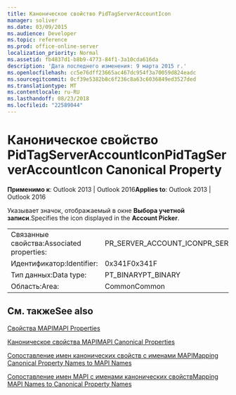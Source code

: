 ```yaml
---
title: Каноническое свойство PidTagServerAccountIcon
manager: soliver
ms.date: 03/09/2015
ms.audience: Developer
ms.topic: reference
ms.prod: office-online-server
localization_priority: Normal
ms.assetid: fb4837d1-b8b9-4773-84f1-3a10cda616da
description: 'Дата последнего изменения: 9 марта 2015 г.'
ms.openlocfilehash: cc5e76dff23665ac467dc954f3a70059d824eadc
ms.sourcegitcommit: 0cf39e5382b8c6f236c8a63c6036849ed3527ded
ms.translationtype: MT
ms.contentlocale: ru-RU
ms.lasthandoff: 08/23/2018
ms.locfileid: "22589044"
---
```

# <a name="pidtagserveraccounticon-canonical-property"></a><span data-ttu-id="e5ff3-103">Каноническое свойство PidTagServerAccountIcon</span><span class="sxs-lookup"><span data-stu-id="e5ff3-103">PidTagServerAccountIcon Canonical Property</span></span>

  
  
<span data-ttu-id="e5ff3-104">**Применимо к**: Outlook 2013 | Outlook 2016</span><span class="sxs-lookup"><span data-stu-id="e5ff3-104">**Applies to**: Outlook 2013 | Outlook 2016</span></span> 
  
<span data-ttu-id="e5ff3-105">Указывает значок, отображаемый в окне **Выбора учетной записи**.</span><span class="sxs-lookup"><span data-stu-id="e5ff3-105">Specifies the icon displayed in the **Account Picker**.</span></span>
  
|||
|:-----|:-----|
|<span data-ttu-id="e5ff3-106">Связанные свойства:</span><span class="sxs-lookup"><span data-stu-id="e5ff3-106">Associated properties:</span></span>  <br/> |<span data-ttu-id="e5ff3-107">PR_SERVER_ACCOUNT_ICON</span><span class="sxs-lookup"><span data-stu-id="e5ff3-107">PR_SERVER_ACCOUNT_ICON</span></span>  <br/> |
|<span data-ttu-id="e5ff3-108">Идентификатор:</span><span class="sxs-lookup"><span data-stu-id="e5ff3-108">Identifier:</span></span>  <br/> |<span data-ttu-id="e5ff3-109">0x341F</span><span class="sxs-lookup"><span data-stu-id="e5ff3-109">0x341F</span></span>  <br/> |
|<span data-ttu-id="e5ff3-110">Тип данных:</span><span class="sxs-lookup"><span data-stu-id="e5ff3-110">Data type:</span></span>  <br/> |<span data-ttu-id="e5ff3-111">PT_BINARY</span><span class="sxs-lookup"><span data-stu-id="e5ff3-111">PT_BINARY</span></span>  <br/> |
|<span data-ttu-id="e5ff3-112">Область:</span><span class="sxs-lookup"><span data-stu-id="e5ff3-112">Area:</span></span>  <br/> |<span data-ttu-id="e5ff3-113">Common</span><span class="sxs-lookup"><span data-stu-id="e5ff3-113">Common</span></span>  <br/> |
   
## <a name="see-also"></a><span data-ttu-id="e5ff3-114">См. также</span><span class="sxs-lookup"><span data-stu-id="e5ff3-114">See also</span></span>



[<span data-ttu-id="e5ff3-115">Свойства MAPI</span><span class="sxs-lookup"><span data-stu-id="e5ff3-115">MAPI Properties</span></span>](mapi-properties.md)
  
[<span data-ttu-id="e5ff3-116">Каноническое свойства MAPI</span><span class="sxs-lookup"><span data-stu-id="e5ff3-116">MAPI Canonical Properties</span></span>](mapi-canonical-properties.md)
  
[<span data-ttu-id="e5ff3-117">Сопоставление имен канонических свойств с именами MAPI</span><span class="sxs-lookup"><span data-stu-id="e5ff3-117">Mapping Canonical Property Names to MAPI Names</span></span>](mapping-canonical-property-names-to-mapi-names.md)
  
[<span data-ttu-id="e5ff3-118">Сопоставление имен MAPI с именами канонических свойств</span><span class="sxs-lookup"><span data-stu-id="e5ff3-118">Mapping MAPI Names to Canonical Property Names</span></span>](mapping-mapi-names-to-canonical-property-names.md)

